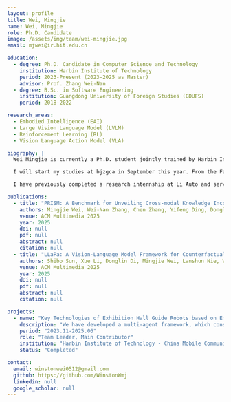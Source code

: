```yaml
---
layout: profile
title: Wei, Mingjie
name: Wei, Mingjie
role: Ph.D. Candidate
image: /assets/img/team/wei-mingjie.jpg
email: mjwei@ir.hit.edu.cn

education:
  - degree: Ph.D. Candidate in Computer Science and Technology
    institution: Harbin Institute of Technology
    period: 2023-Present (2023-2025 as Master)
    advisor: Prof. Zhang Wei-Nan
  - degree: B.Sc. in Software Engineering
    institution: Guangdong University of Foreign Studies (GDUFS)
    period: 2018-2022

research_areas:
  - Embodied Intelligence (EAI)
  - Large Vision Language Model (LVLM)
  - Reinforcement Learning (RL)
  - Vision Language Action Model (VLA)

biography: |
  Wei Mingjie is currently a Ph.D. student jointly trained by Harbin Institute of Technology (HIT) and Zhongguancun Academy (bjzgca), enrolled in the Fall of 2025. I’m supervised by [Prof. Yu Chao](https://scholar.google.com.hk/citations?hl=en&user=BYoq_bwAAAAJ) and [Prof. Zhang Weinan](https://scholar.google.com/citations?user=DBLdEf4AAAAJ&hl=zh-CN). My primary research interests include Embodied Intelligence, Large Vision Large Models, Reinforcement Learning, and Vision-Language-Action model.

  I will start my studies at bjzgca in September this year. From the Fall of 2023 to the Summer of 2025, I have served as the team leader (collaborating with [SCIR](https://ir.hit.edu.cn/) Lab at HIT, [State Key Laboratory of Robotics and Systems](https://robot.hit.edu.cn/#) at HIT, and [Shenzhen Leju Robot](https://www.lejurobot.com/zh)) to develop an Intelligent Service Robot for Exhibition/Hall scenario, which are currently operational in several exhibition halls.

  I have previously completed a research internship at Li Auto and served as a research assistant (RA) at the Chinese University of Hong Kong, Shenzhen. Regarding academic publications, I have authored two papers published in CCF A-level conferences, with an additional survey paper on Embodied Intelligence currently under journal review.

publications:
  - title: "PRISM: A Benchmark for Unveiling Cross-modal Knowledge Inconsistency in Large Vision-Language Models"
    authors: Mingjie Wei, Wei-Nan Zhang, Chen Zhang, Yifeng Ding, Donglin Di, Lei Ren, Wei Chen, Ting Liu
    venue: ACM Multimedia 2025
    year: 2025
    doi: null
    pdf: null
    abstract: null
    citation: null
  - title: "LLaPa: A Vision-Language Model Framework for Counterfactual-Aware Procedural Planning"
    authors: Shibo Sun, Xue Li, Donglin Di, Mingjie Wei, Lanshun Nie, Wei-Nan Zhang, Dechen Zhan, Yang Song, Lei Fan
    venue: ACM Multimedia 2025
    year: 2025
    doi: null
    pdf: null
    abstract: null
    citation: null

projects:
  - name: "Key Technologies of Exhibition Hall Guide Robots based on Embodied Intelligence"
    description: "We have developed a multi-agent framework, which consists of multiple agents, including a large model for user's intent recognition, a large model for navigation waypoint extraction, a large model for robotic action extraction, and a conversational agent enhanced by retrieval and historical dialogues. The framework aims to collaboratively process user instructions to enable intelligent robot interaction and task execution."
    period: "2023.11-2025.06"
    role: "Team Leader, Main Contributor"
    institution: "Harbin Institute of Technology - China Mobile Communications Group Co., Ltd. Joint Research Institute for 5G Application Innovation"
    status: "Completed"

contact:
  email: winstonwei0512@gmail.com
  github: https://github.com/WinstonWmj
  linkedin: null
  google_scholar: null
---
```

